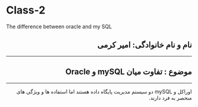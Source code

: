 # Class-2
The difference between oracle and my SQL


<h2 dir="rtl">نام و نام خانوادگی: امیر کرمی </h2>
<hr/>
<h2 dir="rtl"> موضوع : تفاوت میان mySQL و Oracle </h2>
<hr/>

<div dir="rtl">
  اوراکل و mySQL دو سیستم مدیریت پایگاه داده هستند اما استفاده ها و ویژگی های منحصر به فرد دارند.
<br/>


</div>
